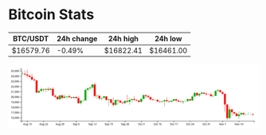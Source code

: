 # Bitcoin Stats

BTC/USDT|24h change|24h high|24h low|
|---|---|---|---|
|$16579.76|-0.49%|$16822.41|$16461.00|

<img src="./chart.svg">
